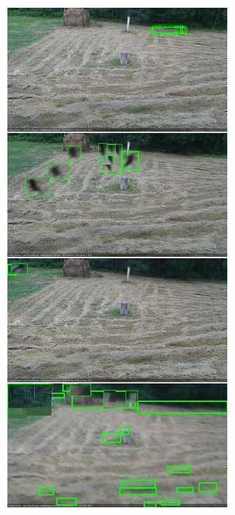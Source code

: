 ![20200804-133144-134145](in2/20200804/20200804-133144-134145_0_.jpg)
![20200804-134152-135153](in2/20200804/20200804-134152-135153_0_.jpg)
![20200804-144237-145238](in2/20200804/20200804-144237-145238_0_.jpg)
![20200804-151300-152301](in2/20200804/20200804-151300-152301_0_.jpg)
